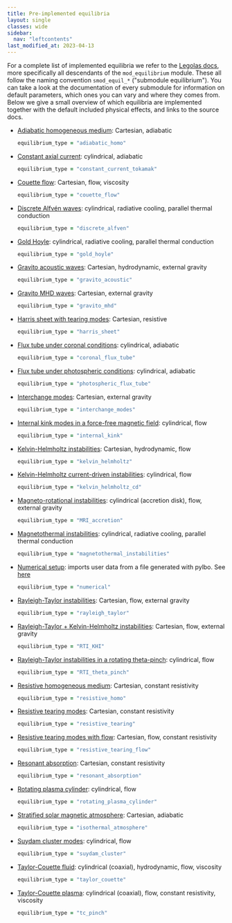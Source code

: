 ```yaml
---
title: Pre-implemented equilibria
layout: single
classes: wide
sidebar:
  nav: "leftcontents"
last_modified_at: 2023-04-13
---
```


For a complete list of implemented equilibria we refer to the [Legolas docs](../../ford/lists/modules.html), more specifically
all descendants of the `mod_equilibrium` module. These all follow the naming convention `smod_equil_*` ("submodule equilibrium").
You can take a look at the documentation of every submodule for information on default parameters, which ones you can vary and where
they comes from. Below we give a small overview of which equilibria are implemented together with the default included
physical effects, and links to the source docs.

- [Adiabatic homogeneous medium](../../ford/module/smod_equil_adiabatic_homo.html): Cartesian, adiabatic
  ```fortran
  equilibrium_type = "adiabatic_homo"
  ```
- [Constant axial current](../../ford/module/smod_equil_constant_current.html): cylindrical, adiabatic
  ```fortran
  equilibrium_type = "constant_current_tokamak"
  ```
- [Couette flow](../../ford/module/smod_equil_couette_flow.html): Cartesian, flow, viscosity
  ```fortran
  equilibrium_type = "couette_flow"
  ```
- [Discrete Alfvén waves](../../ford/module/smod_equil_discrete_alfven.html): cylindrical, radiative cooling, parallel thermal conduction
  ```fortran
  equilibrium_type = "discrete_alfven"
  ```
- [Gold Hoyle](../../ford/module/smod_equil_gold_hoyle.html): cylindrical, radiative cooling, parallel thermal conduction
  ```fortran
  equilibrium_type = "gold_hoyle"
  ```
- [Gravito acoustic waves](../../ford/module/smod_equil_gravito_acoustic.html): Cartesian, hydrodynamic, external gravity
  ```fortran
  equilibrium_type = "gravito_acoustic"
  ```
- [Gravito MHD waves](../../ford/module/smod_equil_gravito_mhd.html): Cartesian, external gravity
  ```fortran
  equilibrium_type = "gravito_mhd"
  ```
- [Harris sheet with tearing modes](../../ford/module/smod_equil_harris_sheet.html): Cartesian, resistive
  ```fortran
  equilibrium_type = "harris_sheet"
  ```
- [Flux tube under coronal conditions](../../ford/module/smod_equil_coronal_flux_tube.html): cylindrical, adiabatic
  ```fortran
  equilibrium_type = "coronal_flux_tube"
  ```
- [Flux tube under photospheric conditions](../../ford/module/smod_equil_photospheric_flux_tube.html): cylindrical, adiabatic
  ```fortran
  equilibrium_type = "photospheric_flux_tube"
  ```
- [Interchange modes](../../ford/module/smod_equil_interchange_modes.html): Cartesian, external gravity
  ```fortran
  equilibrium_type = "interchange_modes"
  ```
- [Internal kink modes in a force-free magnetic field](../../ford/module/smod_equil_internal_kink_instability.html): cylindrical, flow
  ```fortran
  equilibrium_type = "internal_kink"
  ```
- [Kelvin-Helmholtz instabilities](../../ford/module/smod_equil_khi.html): Cartesian, hydrodynamic, flow
  ```fortran
  equilibrium_type = "kelvin_helmholtz"
  ```
- [Kelvin-Helmholtz current-driven instabilities](../../ford/module/smod_equil_kelvin_helmholtz_cd.html): cylindrical, flow
  ```fortran
  equilibrium_type = "kelvin_helmholtz_cd"
  ```
- [Magneto-rotational instabilities](../../ford/module/smod_equil_mri.html): cylindrical (accretion disk), flow, external gravity
  ```fortran
  equilibrium_type = "MRI_accretion"
  ```
- [Magnetothermal instabilities](../../ford/module/smod_equil_magnetothermal_instabilities.html): cylindrical, radiative cooling, parallel thermal conduction
  ```fortran
  equilibrium_type = "magnetothermal_instabilities"
  ```
- [Numerical setup](../../ford/module/smod_equil_numerical.html): imports user data from a file generated with pylbo. See [here](../../sphinx/autoapi/pylbo/index.html#pylbo.gimli.NumericalEquilibrium)
  ```fortran
  equilibrium_type = "numerical"
  ```
- [Rayleigh-Taylor instabilities](../../ford/module/smod_equil_rti.html): Cartesian, flow, external gravity
  ```fortran
  equilibrium_type = "rayleigh_taylor"
  ```
- [Rayleigh-Taylor + Kelvin-Helmholtz instabilities](../../ford/module/smod_equil_rti_khi.html): Cartesian, flow, external gravity
  ```fortran
  equilibrium_type = "RTI_KHI"
  ```
- [Rayleigh-Taylor instabilities in a rotating theta-pinch](../../ford/module/smod_equil_rti_theta_pinch.html): cylindrical, flow
  ```fortran
  equilibrium_type = "RTI_theta_pinch"
  ```
- [Resistive homogeneous medium](../../ford/module/smod_equil_resistive_homo.html): Cartesian, constant resistivity
  ```fortran
  equilibrium_type = "resistive_homo"
  ```
- [Resistive tearing modes](../../ford/module/smod_equil_resistive_tearing.html): Cartesian, constant resistivity
  ```fortran
  equilibrium_type = "resistive_tearing"
  ```
- [Resistive tearing modes with flow](../../ford/module/smod_equil_resistive_tearing_flow.html): Cartesian, flow, constant resistivity
  ```fortran
  equilibrium_type = "resistive_tearing_flow"
  ```
- [Resonant absorption](../../ford/module/smod_equil_resonant_absorption.html): Cartesian, constant resistivity
  ```fortran
  equilibrium_type = "resonant_absorption"
  ```
- [Rotating plasma cylinder](../../ford/module/smod_equil_rotating_plasma_cylinder.html): cylindrical, flow
  ```fortran
  equilibrium_type = "rotating_plasma_cylinder"
  ```
- [Stratified solar magnetic atmosphere](../../ford/module/smod_equil_isothermal_atmosphere.html): Cartesian, adiabatic
  ```fortran
  equilibrium_type = "isothermal_atmosphere"
  ```
- [Suydam cluster modes](../../ford/module/smod_equil_suydam_cluster.html): cylindrical, flow
  ```fortran
  equilibrium_type = "suydam_cluster"
  ```
- [Taylor-Couette fluid](../../ford/module/smod_equil_taylor_couette.html): cylindrical (coaxial), hydrodynamic, flow, viscosity
  ```fortran
  equilibrium_type = "taylor_couette"
  ```
- [Taylor-Couette plasma](../../ford/module/smod_equil_tc_pinch.html): cylindrical (coaxial), flow, constant resistivity, viscosity
  ```fortran
  equilibrium_type = "tc_pinch"
  ```
